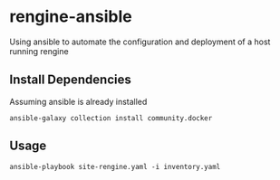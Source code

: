 # rengine-ansible
Using ansible to automate the configuration and deployment of a host running rengine 

## Install Dependencies
Assuming ansible is already installed
```
ansible-galaxy collection install community.docker
```

## Usage

```
ansible-playbook site-rengine.yaml -i inventory.yaml
```